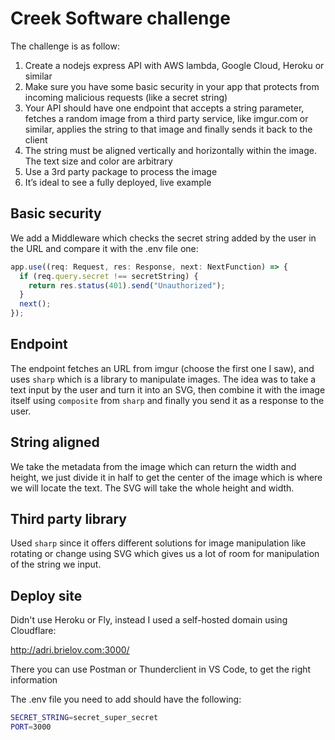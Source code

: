 # Creek Software challenge

The challenge is as follow:

1. Create a nodejs express API with AWS lambda, Google Cloud, Heroku or similar
2. Make sure you have some basic security in your app that protects from incoming
   malicious requests (like a secret string)
3. Your API should have one endpoint that accepts a string parameter, fetches a
   random image from a third party service, like imgur.com or similar, applies the string to
   that image and finally sends it back to the client
4. The string must be aligned vertically and horizontally within the image. The text size
   and color are arbitrary
5. Use a 3rd party package to process the image
6. It’s ideal to see a fully deployed, live example

## Basic security

We add a Middleware which checks the secret string added by the user in the URL and compare it with the .env file one:

```javascript
app.use((req: Request, res: Response, next: NextFunction) => {
  if (req.query.secret !== secretString) {
    return res.status(401).send("Unauthorized");
  }
  next();
});
```

## Endpoint

The endpoint fetches an URL from imgur (choose the first one I saw), and uses `sharp` which is a library to manipulate images. The idea was to take a text input by the user and turn it into an SVG, then combine it with the image itself using `composite` from `sharp` and finally you send it as a response to the user.

## String aligned

We take the metadata from the image which can return the width and height, we just divide it in half to get the center of the image which is where we will locate the text. The SVG will take the whole height and width.

## Third party library

Used `sharp` since it offers different solutions for image manipulation like rotating or change using SVG which gives us a lot of room for manipulation of the string we input.

## Deploy site

Didn't use Heroku or Fly, instead I used a self-hosted domain using Cloudflare:

http://adri.brielov.com:3000/

There you can use Postman or Thunderclient in VS Code, to get the right information

The .env file you need to add should have the following:

```bash
SECRET_STRING=secret_super_secret
PORT=3000
```
